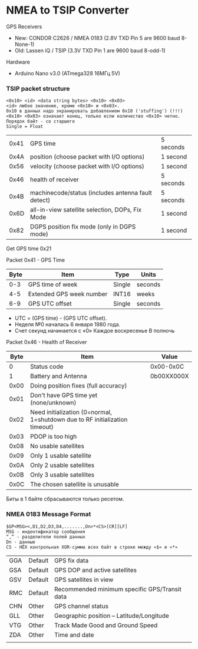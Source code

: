 # NMEA to TSIP Converter

GPS Receivers
* New: CONDOR C2626 / NMEA 0183 (2.8V TXD Pin 5 are 9600 baud 8-None-1)
* Old: Lassen iQ / TSIP (3.3V TXD Pin 1 are 9600 baud 8-odd-1)

Hardware
* Arduino Nano v3.0 (ATmega328 16МГц 5V)

### TSIP packet structure

    <0x10> <id> <data string bytes> <0x10> <0x03>
    <id> любое значение, кроме <0x10> и <0x03>.
    0x10 в данных надо экранировать добавлением 0x10 ('stuffing') (!!!)
    <0x10> <0x03> означает конец, только если количество <0x10> четно.
    Порядок байт - со старшего
    Single = Float
	
|	   |											|			|
|------|--------------------------------------------|-----------|
| 0x41 | GPS time									| 5 seconds	|
| 0x4A | position (choose packet with I/O options)	| 1 second	|
| 0x56 | velocity (choose packet with I/O options)	| 1 second	|
| 0x46 | health of receiver							| 5 seconds |
| 0x4B | machinecode/status (includes antenna fault detect)	| 5 seconds |
| 0x6D | all-in-view satellite selection, DOPs, Fix Mode	| 1 second |
| 0x82 | DGPS position fix mode (only in DGPS mode)	| 1 second	|

Get GPS time 0x21

Packet 0x41 - GPS Time 

| Byte	|			Item			 | Type	    | Units      |
|-------|----------------------------|----------|------------|
| 0-3	|	GPS time of week		 | 	Single	|  seconds   |
| 4-5	|	Extended GPS week number | 	INT16	|  weeks     |
| 6-9	|	GPS UTC offset			 | 	Single	|  seconds   |
* UTC = (GPS time) - (GPS UTC offset).
* Неделя №0 началась 6 января 1980 года.
* Счет секунд начинается с «0» Каждое воскресенье В полночь

Packet 0x46 - Health of Receiver

| Byte |	Item |	Value |
|------|---------|--------|
| 0	| Status code			| 0x00-0x0C                                                |
| 1	| Battery and Antenna | 0b00XX000X                                                 |
| 0x00 | Doing position fixes (full accuracy)                                          |
| 0x01 | Don't have GPS time yet (none/unknown)                                        |
| 0x02 | Need initialization (0=normal, 1=shutdown due to RF initialization timeout)   |
| 0x03 | PDOP is too high                                                              |
| 0x08 | No usable satellites                                                          |
| 0x09 | Only 1 usable satellite                                                       |
| 0x0A | Only 2 usable satellites                                                      |
| 0x0B | Only 3 usable satellites                                                      |
| 0x0C | The chosen satellite is unusable                                              |
Биты в 1 байте сбрасываются только ресетом.

### NMEA 0183 Message Format

    $GP<MSG><,D1,D2,D3,D4,.......,Dn>*<CS>[CR][LF]
    MSG - индентификатор сообщения
    “,” - разделители полей данных
    Dn - данные
    CS - HЁX контрольная XOR-сумма всех байт в строке между «$» и «*»

| | | |
|-------|-----------|-----------------------------------------------|
| GGA	|	Default | GPS fix data 									|
| GSA	|	Default | GPS DOP and active satellites 				|
| GSV	|	Default | GPS satellites in view						|
| RMC 	|	Default | Recommended minimum specific GPS/Transit data |
| CHN	|	Other	| GPS channel status                           |
| GLL	|	Other	| Geographic position – Latitude/Longitude     |
| VTG	|	Other	| Track Made Good and Ground Speed				|
| ZDA	|	Other	| Time and date								|
                                                                                                                             |

